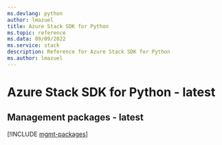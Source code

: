 ```yaml
---
ms.devlang: python
author: lmazuel
title: Azure Stack SDK for Python
ms.topic: reference
ms.data: 09/09/2022
ms.service: stack
description: Reference for Azure Stack SDK for Python
ms.author: lmazuel
---
```

# Azure Stack SDK for Python - latest

## Management packages - latest
[!INCLUDE [mgmt-packages](stack-mgmt-index.md)]